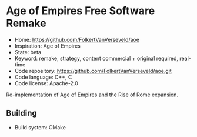 # Age of Empires Free Software Remake

- Home: https://github.com/FolkertVanVerseveld/aoe
- Inspiration: Age of Empires
- State: beta
- Keyword: remake, strategy, content commercial + original required, real-time
- Code repository: https://github.com/FolkertVanVerseveld/aoe.git
- Code language: C++, C
- Code license: Apache-2.0

Re-implementation of Age of Empires and the Rise of Rome expansion.

## Building

- Build system: CMake
